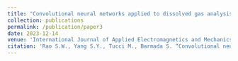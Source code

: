 ```yaml
---
title: "Convolutional neural networks applied to dissolved gas analysis for power transformers condition monitoring"
collection: publications
permalink: /publication/paper3
date: 2023-12-14
venue: 'International Journal of Applied Electromagnetics and Mechanics'
citation: 'Rao S.W., Yang S.Y., Tucci M., Barmada S. “Convolutional neural networks applied to dissolved gas analysis for power transformers condition monitoring”, International Journal of Applied Electromagnetics and Mechanics, 1-17, doi:10.3233/JAE-230011'
---
```

